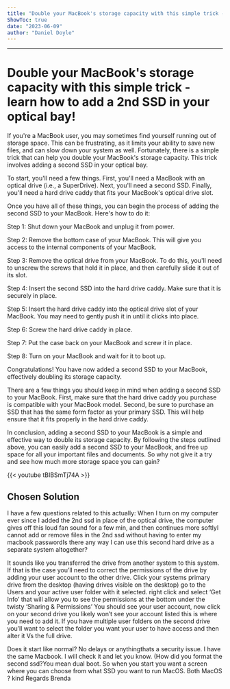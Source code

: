 ```yaml
---
title: "Double your MacBook's storage capacity with this simple trick - learn how to add a 2nd SSD in your optical bay!"
ShowToc: true 
date: "2023-06-09"
author: "Daniel Doyle"
---
```

*****
# Double your MacBook's storage capacity with this simple trick - learn how to add a 2nd SSD in your optical bay!

If you're a MacBook user, you may sometimes find yourself running out of storage space. This can be frustrating, as it limits your ability to save new files, and can slow down your system as well. Fortunately, there is a simple trick that can help you double your MacBook's storage capacity. This trick involves adding a second SSD in your optical bay.

To start, you'll need a few things. First, you'll need a MacBook with an optical drive (i.e., a SuperDrive). Next, you'll need a second SSD. Finally, you'll need a hard drive caddy that fits your MacBook's optical drive slot.

Once you have all of these things, you can begin the process of adding the second SSD to your MacBook. Here's how to do it:

Step 1: Shut down your MacBook and unplug it from power.

Step 2: Remove the bottom case of your MacBook. This will give you access to the internal components of your MacBook.

Step 3: Remove the optical drive from your MacBook. To do this, you'll need to unscrew the screws that hold it in place, and then carefully slide it out of its slot.

Step 4: Insert the second SSD into the hard drive caddy. Make sure that it is securely in place.

Step 5: Insert the hard drive caddy into the optical drive slot of your MacBook. You may need to gently push it in until it clicks into place.

Step 6: Screw the hard drive caddy in place.

Step 7: Put the case back on your MacBook and screw it in place.

Step 8: Turn on your MacBook and wait for it to boot up.

Congratulations! You have now added a second SSD to your MacBook, effectively doubling its storage capacity.

There are a few things you should keep in mind when adding a second SSD to your MacBook. First, make sure that the hard drive caddy you purchase is compatible with your MacBook model. Second, be sure to purchase an SSD that has the same form factor as your primary SSD. This will help ensure that it fits properly in the hard drive caddy.

In conclusion, adding a second SSD to your MacBook is a simple and effective way to double its storage capacity. By following the steps outlined above, you can easily add a second SSD to your MacBook, and free up space for all your important files and documents. So why not give it a try and see how much more storage space you can gain?

{{< youtube tBIBSmTj74A >}} 



## Chosen Solution
 I have a few questions related to this actually:
When I turn on my computer ever since I added the 2nd ssd in place of the optical drive, the computer gives off this loud fan sound for a few min, and then continues more softlyI cannot add or remove files in the 2nd ssd without having to enter my macbook passwordIs there any way I can use this second hard drive as a separate system altogether?

 It sounds like you transferred the drive from another system to this system. If that is the case you’ll need to correct the permissions of the drive by adding your user account to the other drive.
Click your systems primary drive from the desktop (having drives visible on the desktop) go to the Users and your active user folder with it selected. right click and select ‘Get Info’ that will allow you to see the permissions at the bottom under the twisty ‘Sharing & Permissions’ You should see your user account, now click on your second drive you likely won’t see your account listed this is where you need to add it. If you have multiple user folders on the second drive you’ll want to select the folder you want your user to have access and then alter it Vs the full drive.

 Does it start like normal? No delays or anythingthats a security issue. I have the same Macbook. I will check it and let you know.  (How did you format the second ssd?You mean dual boot. So when you start you want a screen where you can choose from what SSD you want to run MacOS. Both MacOS ?
kind Regards
Brenda




